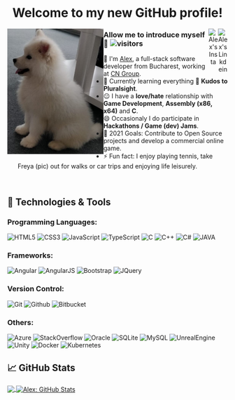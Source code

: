 <div align='center'><h1>Welcome to my new GitHub profile!</h1></div>
<div align="center">
<a href="https://www.linkedin.com/in/petrut-alex" target="_blank" rel="nofollow"><img align="right" alt="Alex's Linkdein" width="22px" src="https://cdn.jsdelivr.net/npm/simple-icons@v3/icons/linkedin.svg" /></a><a href="https://www.facebook.com/palex.petrut/" target="_blank" rel="nofollow"><img align="right" alt="Alex's Insta" width="22px" src="https://cdn.jsdelivr.net/npm/simple-icons@v3/icons/facebook.svg" /></a>
</div>

<img src='https://github.com/alexandrupetrut/alexandrupetrut/blob/main/1610444347020.jpg' width="220" align='left'>

 ###      Allow me to introduce myself 👋  ![visitors](https://visitor-badge.glitch.me/badge?page_id=https://github.com/alexandrupetrut)
 -  :school: I'm [Alex](https://alexandrupetrut.github.io/), a full-stack software developer from Bucharest, working at [CN Group](https://www.cngroup.dk/).
 -  🌱 Currently learning everything 🤣 **Kudos to Pluralsight**.
 -  :neutral_face: I have a **love/hate** relationship with **Game Development**, **Assembly (x86, x64)** and **C**.
 -  😄  Occasionaly I do participate in **Hackathons / Game (dev) Jams**.
 -  🥅 2021 Goals: Contribute to Open Source projects and develop a commercial online game.
 -  ⚡ Fun fact: I enjoy playing tennis, take Freya (pic) out for walks or car trips and enjoying life leisurely.


<!-- - ⚡ Languages: **Python3 | SQL | HTML | CSS |** -->

<br />

## 🔧 Technologies & Tools

### Programming Languages:
![HTML5](https://img.shields.io/badge/html5%20-%23E34F26.svg?&style=for-the-badge&logo=html5&logoColor=white)
![CSS3](https://img.shields.io/badge/css3%20-%231572B6.svg?&style=for-the-badge&logo=css3&logoColor=white)
![JavaScript](https://img.shields.io/badge/javascript%20-%23323330.svg?&style=for-the-badge&logo=javascript&logoColor=%23F7DF1E)
![TypeScript](https://img.shields.io/badge/typescript%20-%23007ACC.svg?&style=for-the-badge&logo=typescript&logoColor=white)
![C](https://img.shields.io/badge/c%20-%2300599C.svg?&style=for-the-badge&logo=c&logoColor=white)
![C++](https://img.shields.io/badge/c++%20-%2300599C.svg?&style=for-the-badge&logo=c%2B%2B&ogoColor=white)
![C#](https://img.shields.io/badge/c%23%20-%23239120.svg?&style=for-the-badge&logo=c-sharp&logoColor=white)
![JAVA](https://img.shields.io/badge/java-%23ED8B00.svg?&style=for-the-badge&logo=java&logoColor=white)
### Frameworks:
![Angular](https://img.shields.io/badge/angular%20-%23DD0031.svg?&style=for-the-badge&logo=angular&logoColor=white)
![AngularJS](https://img.shields.io/badge/angular.js%20-%23E23237.svg?&style=for-the-badge&logo=angularjs&logoColor=white)
![Bootstrap](https://img.shields.io/badge/bootstrap%20-%23563D7C.svg?&style=for-the-badge&logo=bootstrap&logoColor=white)
![JQuery](https://img.shields.io/badge/jquery%20-%230769AD.svg?&style=for-the-badge&logo=jquery&logoColor=white)
### Version Control:
![Git](https://img.shields.io/badge/git%20-%23F05033.svg?&style=for-the-badge&logo=git&logoColor=white)
![Github](https://img.shields.io/badge/github%20-%23121011.svg?&style=for-the-badge&logo=github&logoColor=white)
![Bitbucket](https://img.shields.io/badge/bitbucket%20-%230047B3.svg?&style=for-the-badge&logo=bitbucket&logoColor=white)
### Others:
![Azure](https://img.shields.io/badge/azure%20-%230072C6.svg?&style=for-the-badge&logo=azure-devops&logoColor=white)
![StackOverflow](https://img.shields.io/badge/-Stack%20overflow-FE7A16?style=for-the-badge&logo=stack-overflow&logoColor=white)
![Oracle](https://img.shields.io/badge/oracle%20-%23F00000.svg?&style=for-the-badge&logo=oracle&logoColor=white)
![SQLite](https://img.shields.io/badge/sqlite-%2307405e.svg?&style=for-the-badge&logo=sqlite&logoColor=white)
![MySQL](https://img.shields.io/badge/mysql-%2300f.svg?&style=for-the-badge&logo=mysql&logoColor=white)
![UnrealEngine](https://img.shields.io/badge/unreal%20engine%20-%23313131.svg?&style=for-the-badge&logo=unreal%20engine&logoColor=white)
![Unity](https://img.shields.io/badge/unity%20-%23000000.svg?&style=for-the-badge&logo=unity&logoColor=white)
![Docker](https://img.shields.io/badge/docker%20-%230db7ed.svg?&style=for-the-badge&logo=docker&logoColor=white)
![Kubernetes](https://img.shields.io/badge/kubernetes%20-%23326ce5.svg?&style=for-the-badge&logo=kubernetes&logoColor=white)

## &#x1f4c8; GitHub Stats

<a href="https://github.com/alexandrupetrut/alexandrupetrut">
  <img align="center" src="https://github-readme-stats.vercel.app/api/top-langs/?username=alexandrupetrut&theme=tokyonight&langs_count=10&include_all_commits=true&layout=compact&hide=html,css" />
</a>
<a href="https://github.com/alexandrupetrut/alexandrupetrut">
  <img align="center" src="https://github-readme-stats.vercel.app/api?username=alexandrupetrut&show_icons=true&theme=tokyonight&line_height=27&count_private=true&title_color=ffffff&text_color=c9cacc&icon_color=2bbc8a&bg_color=1d1f21" alt="Alex: GitHub Stats" />
</a>


<!-- links to social media icons -->

<!-- icons with padding -->
[2.1]: http://i.imgur.com/0o48UoR.png (github icon with padding)

<!-- icons without padding -->
[2.2]: http://i.imgur.com/9I6NRUm.png (github icon without padding)
[3.2]: https://raw.githubusercontent.com/MartinHeinz/MartinHeinz/master/linkedin-3-16.png (LinkedIn icon without padding)


<!-- links to your social media accounts -->
[2]: https://github.com/alexandrupetrut
[3]: https://www.linkedin.com/in/petrut-alex/


<!-- Resources -->
<!-- Icons: https://simpleicons.org/ -->
<!-- GitHub Stats: https://github.com/anuraghazra/github-readme-stats -->
<!-- Emojis: https://emojipedia.org/emoji/ -->
<!-- HTML Emojis: https://www.fileformat.info/index.htm -->
<!-- Shields: https://shields.io/ -->
<!-- Awesome GitHub Profile README: https://github.com/abhisheknaiidu/awesome-github-profile-readme -->
<!-- Epic badges: https://github.com/Ileriayo/markdown-badges -->
